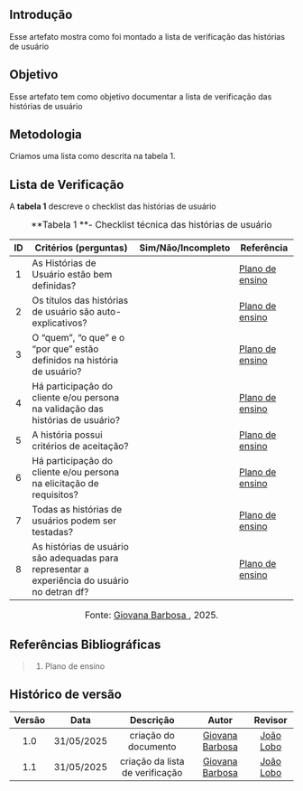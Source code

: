 ## Introdução

Esse artefato mostra como foi montado a lista de verificação das histórias de usuário

## Objetivo

Esse artefato tem como objetivo documentar a lista de verificação das histórias de usuário

## Metodologia

Criamos uma lista como descrita na tabela 1.

## Lista de Verificação

A **tabela 1** descreve o checklist das histórias de usuário

<font size="3"><p style="text-align: center">**Tabela 1 **- Checklist técnica das histórias de usuário </p></font>

| ID | Critérios (perguntas)                                                                                                                   | Sim/Não/Incompleto | Referência |
| :-: | --------------------------------------------------------------------------------------------------------------------------------------- | :----------------: | ---------- |
| 1      | As Histórias de Usuário estão bem definidas?                                                | |[Plano de ensino](https://requisitos-de-software.github.io/2025.1-DetranDF/Apresenta%C3%A7%C3%B5es/Apresenta%C3%A7%C3%A3o%20das%20Etapas/Apresenta%C3%A7%C3%A3o4/#video-de-apresentacao)                                         | 
| 2      | Os títulos das histórias de usuário são auto-explicativos?                                  | |[Plano de ensino](https://requisitos-de-software.github.io/2025.1-DetranDF/Apresenta%C3%A7%C3%B5es/Apresenta%C3%A7%C3%A3o%20das%20Etapas/Apresenta%C3%A7%C3%A3o4/#video-de-apresentacao)                                         | 
| 3      | O “quem”, “o que” e o “por que” estão definidos na história de usuário?                     | |[Plano de ensino](https://requisitos-de-software.github.io/2025.1-DetranDF/Apresenta%C3%A7%C3%B5es/Apresenta%C3%A7%C3%A3o%20das%20Etapas/Apresenta%C3%A7%C3%A3o4/#video-de-apresentacao)                                         | 
| 4      | Há participação do cliente e/ou persona na validação das histórias de usuário?              | |[Plano de ensino](https://requisitos-de-software.github.io/2025.1-DetranDF/Apresenta%C3%A7%C3%B5es/Apresenta%C3%A7%C3%A3o%20das%20Etapas/Apresenta%C3%A7%C3%A3o4/#video-de-apresentacao)                                         | 
| 5      | A história possui critérios de aceitação?                                                   | |[Plano de ensino](https://requisitos-de-software.github.io/2025.1-DetranDF/Apresenta%C3%A7%C3%B5es/Apresenta%C3%A7%C3%A3o%20das%20Etapas/Apresenta%C3%A7%C3%A3o4/#video-de-apresentacao)                                         | 
| 6      | Há participação do cliente e/ou persona na elicitação de requisitos?                        | |[Plano de ensino](https://requisitos-de-software.github.io/2025.1-DetranDF/Apresenta%C3%A7%C3%B5es/Apresenta%C3%A7%C3%A3o%20das%20Etapas/Apresenta%C3%A7%C3%A3o4/#video-de-apresentacao)                                         | 
| 7      | Todas as histórias de usuários podem ser testadas?                                          | |[Plano de ensino](https://requisitos-de-software.github.io/2025.1-DetranDF/Apresenta%C3%A7%C3%B5es/Apresenta%C3%A7%C3%A3o%20das%20Etapas/Apresenta%C3%A7%C3%A3o4/#video-de-apresentacao)                                         | 
| 8      | As histórias de usuário são adequadas para representar a experiência do usuário no detran df? | |[Plano de ensino](https://requisitos-de-software.github.io/2025.1-DetranDF/Apresenta%C3%A7%C3%B5es/Apresenta%C3%A7%C3%A3o%20das%20Etapas/Apresenta%C3%A7%C3%A3o4/#video-de-apresentacao)                                         | 


<font size="3"><p style="text-align: center">Fonte: [Giovana Barbosa ](https://github.com/gio221), 2025.</p></font>

<a name="ref1"></a>

## Referências Bibliográficas    

> 1. Plano de ensino

## Histórico de versão

| Versão |    Data    |       Descrição        |                     Autor                      |                  Revisor                   |
| :----: | :--------: | :--------------------: | :--------------------------------------------: | :----------------------------------------: |
|  1.0   | 31/05/2025 | criação do documento |  [Giovana Barbosa](https://github.com/gio221)   | [João Lobo](https://github.com/joaolobo10)  |
|1.1|31/05/2025 | criação da lista de verificação|  [Giovana Barbosa](https://github.com/gio221)   | [João Lobo](https://github.com/joaolobo10)  |
